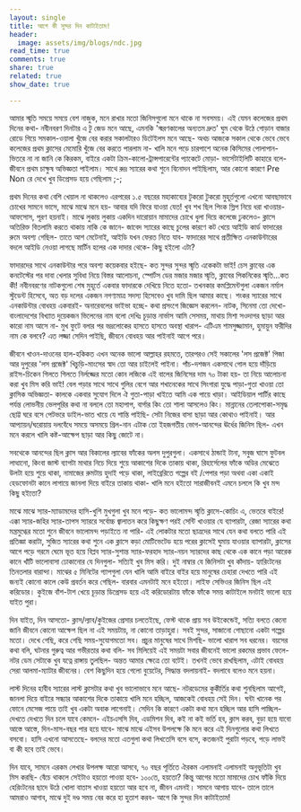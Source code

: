 ```yaml
---
layout: single
title: আগে কী সুন্দর দিন কাটাইতাম!
header: 
  image: assets/img/blogs/ndc.jpg
read_time: true
comments: true
share: true
related: true
show_date: true

---
```


<p> আমার স্মৃতি সময়ে সময়ে বেশ নাজুক, মনে রাখার মতো জিনিসগুলো মনে থাকে না সবসময়। এই যেমন কলেজের প্রথম দিনের কথা- নবীনবরণ দিনটার এ টু জেড মনে আছে, এমনকি 'স্মরণকালের অন্যতম দ্রুত' ঘুম থেকে উঠে গোড়ান বাজার রোডে গিয়ে সমকাল-ওয়ালা খুঁজে বের করার সকালটারও ডিটেইলস মনে আছে- অথচ আজকে সকাল থেকে ভেবে ভেবে কলেজের প্রথম ক্লাসের মেমোরি খুঁজে বের করতে পারলাম না- খালি মনে পড়ে চারপাশে অনেক কিসিমের পোলাপান- ভিতরে না না জানি কে কিরকম, বাইরে একটা ক্রিম-কালো-ট্রান্সপারেন্টের প্যাকেটে মোড়া- ভার্সেটাইলিটি কাহারে বলে- জীবনে প্রথম চাক্ষুষ অভিজ্ঞতা পাইলাম। সাথে রুদ্র স্যারের কথা শুনে বিনোদন পাইছিলাম, আর কোনো কারণে Pre Non রে দেখে খুব ডিপ্রেসড হয়ে গেছিলাম ;-; </p>

<p> প্রথম দিনের কথা বেশি খেয়াল না থাকলেও এরপরের ১.৫ বছরের মহাকাব্যের টুকরো টুকরো মুহূর্তগুলো এখনো আবছাভাবে চোখের সামনে ভাসে, মাঝে মাঝে মনে হয়- আবার যদি ফিরে যাওয়া যেত! খুব শখ ছিল পিংক স্লিপ নিয়ে ধরা খাওয়ার- আফসোস, পূরণ হয়নাই। মাঝে লুকায় লুকায় একদিন দারোয়ান মামাদের চোখে ধুলা দিয়ে কলেজে ঢুকলেও- ক্লাসে অতিরিক্ত বিতলামি করতে থাকায় নাকি কে জানে- জাবেদ স্যারের কাছে চুলের কারণে কট খেয়ে আইডি কার্ড ফাদারের রুমে অবশ্য গেছিল- তাতে আশ মেটেনাই, আইডি যখন ফেরত নিতে যাব- ফাদারের সাথে প্রতীক্ষিত এনকাউন্টারের বদলে আইডি নেওয়া লাগছে মার্টিন হলের এক দাদার থেকে- কিছু হইলো এটা? </p> <p>

ফাদারদের সাথে এনকাউন্টার পরে অবশ্য কয়েকবার হইছে- কত সুন্দর সুন্দর স্মৃতি একেকটা ভাই! চেস ক্লাবের এক কনটেস্টের পর দাবা খেলার সুবিধা নিয়ে বিস্তর আলোচনা, স্পোর্টস ডের মজার মজার স্মৃতি, ক্লাবের পিকনিকের স্মৃতি...কত কী! নবীনবরণের নাটকগুলো শেষ মুহূর্তে একবার ফাদারকে দেখিয়ে নিতে হতো- তখনকার কমপ্লিমেন্টগুলা একজন নর্মাল স্টুডেন্ট হিসেবে, অত বড় দলের একজন নগণ্যমাত্র সদস্য হিসেবেও খুব দামি ছিল আমার কাছে। শংকর স্যারের সাথে এনকাউন্টার বোধহয় একবারই- অনারেবলের ভাইভা হচ্ছে- কথা প্রসংগে জিজ্ঞেস করলেন- নাটক, সিনেমা তো দেখো- বাংলাদেশের বিখ্যাত দুয়েকজন ভিলেনের নাম বলো দেখিঃ চূড়ান্ত নার্ভাস আমি সেসময়, মাথায় মিশা সওদাগর ছাড়া আর কারো নাম আসে না- মুখ ফুটে বলার পর ভদ্রলোকের হাসতে হাসতে অবস্থা খারাপ- এটিএম শামসুজ্জামান, হুমায়ুন ফরীদির নাম কে বলবে? এত লজ্জা সেদিন পাইছি, জীবনে বোধহয় আর পাইনাই আগে পরে। </p> <p>

জীবনে খাওন-দাওনের হাল-হকিকত এখন অনেক ভালো আল্লাহর রহমতে, তারপরও সেই সকালের 'লস প্রজেক্ট' পিজা আর দুপুরের 'লস প্রজেক্ট' খিচুড়ি-মাংসের স্বাদ তো আর চাইলেই পাইনা। পাঁচ-দশজন একসাথে গোল হয়ে দাঁড়িয়ে রাইস-চিকেন গিলতে গিলতে নির্লজ্জের মতো কোন লজিকে এই বালের জিনিসের দাম ৭০ টাকা হয়- তা নিয়ে আলোচনা করা খুব মিস করি ভাই! বেল পড়ার সাথে সাথে গুলির বেগে আর শখানেকের সাথে সিংগারা যুদ্ধে পাড়া-গুতা খাওয়া তো ক্লাসিক অভিজ্ঞতা- কালকে একবার সুযোগ দিলে ঐ গুতা-পাড়া খাইতে আমি এক পায়ে খাড়া। আইডিয়াল পার্টির কাছে পর্যন্ত লোভনীয় ভেলপুরির কথা না বললে তো মহাপাপ, বার্গার কিং তো শালা আসলেও কিং। মান্নানের তেলাপোকা-সমৃদ্ধ ছোট্ট ঘরে বসে পেটভরে ডাইল-ভাত খায়ে যে শান্তি পাইছি- সেটা নিজের বাসা ছাড়া আর কোথাও পাইনাই। আর আপ্যায়ন/ঘরোয়ায় দলবেঁধে সময়ে অসময়ে গ্রিল-নান এটাক তো ইহজগতীয় ভোগ-আনন্দের ঊর্ধের জিনিস ছিল- এখন মনে করলে খালি কষ্ট-আক্ষেপ ছাড়া আর কিছু জোটে না। </p> <p>

সবথেকে আনন্দের ছিল ক্লাস আর বিকালের ল্যাবের ফাঁকের অলস দুপুরগুলা। একসাথে ঠান্ডাই টানা, সবুজ ঘাসে ফুটবল লাত্থানো, কিংবা জাস্ট ব্যাগটা মাথার নিচে দিয়ে শুয়ে আকাশের দিকে তাকায় থাকা, রিহার্সেলের ফাঁকে অডির মেঝেতে উলটা হয়ে শুয়ে থাকা, নামাজের রুমটায় হুদাই পড়ে থাকা, লাইব্রেরিতে গল্পের বই /পেপার পড়া অথবা একা একাই হেডফোনটা কানে লাগায়ে জানলা দিয়ে বাইরে তাকায় থাকা- খালি মনে হইতো সারাজীবনই এমনে চললে কি খুব মন্দ কিছু হইতো? </p> <p>

মাঝে মাঝে স্যার-ম্যাডামদের হাসি-খুশি মুখগুলা খুব মনে পড়ে- কত ভালোমন্দ স্মৃতি ক্লাসে-কোচিং এ, ভেতরে বাইরে! এক্কা স্যার-জহির স্যার-তাপস স্যাররে সর্বোচ্চ জ্বালাতন করে কিছুক্ষণ পরই সেন্টি খাওয়ার যে ব্যাপারটা, রেজা স্যারের কথা মন্ত্রমুগ্ধের মতো শুনে জীবনে ভালোমন্দ পড়াইতে না পারি- এই লোকটার মতো ছাত্রদের সাথে যেন কথা বলতে পারি এই প্রতিজ্ঞা করাটা, সুজিত স্যারের কথা শুনে এক ক্লাসে কড়া মোটিভেটেড হয়ে পরের ক্লাসেই ঘুমায় যাওয়ার ব্যাপারটা, ক্লাসের আগে পড়ে গরমে ঘেমে ভূত হয়ে বিপ্লব স্যার-সুশান্ত স্যার-ফরহাদ স্যার-নয়ন স্যারদের কাছ থেকে এক কানে পড়া আরেক কানে খাঁটি ভালোবাসা ঢোকানোর যে দিনগুলা- সত্যিই খুব মিস করি। দুই নাম্বার যে জিনিসটা খুব কাঁদায়- হ্যারিংটনের তিনতলার বারান্দা। মাঝের ৫ মিনিটের গ্যাপগুলা যেন খালি আমি বাইরে বাইর হয়ে মানুষের চেহারা দেখতে পারি এই জন্যই কোনো কালে কেউ প্রবর্তন করে গেছিল- বারবার এমনটাই মনে হইতো। লাইফ সেভিওর জিনিস ছিল এই করিডোর। কুইজে বাঁশ-টাশ খেয়ে চূড়ান্ত ডিপ্রেসড হয়ে এই করিডোরটায় ফাঁকে ফাঁকে সময় কাটাইলে মনটাই ভালো হয়ে যাইত পুরা। </p> <p>

দিন যাইত, দিন আসতো- ক্লাস/ল্যাব/কুইজের প্রেসার চলতেইছে, ফেস্ট থাকে প্রায় সব উইকেন্ডেই, সত্যি বলতে কেনো জানি জীবনে কোনো আক্ষেপ ছিল না এই সময়টায়, না কোনো তাড়াহুরা। সবই সুন্দর, সাজানো গোছানো একটা গল্পের মতো। দেখে গেছি, করে গেছি সময়-সুযোগমতো সব। প্রচুর মানুষের সাথে মিশছি- ভালো খারাপ সব ধরনের। বয়সের কথা বলি, ঘটনার গুরুত্ব আর গভীরতার কথা বলি- সব মিলিয়েই এই সময়টা সবার জীবনেই ভালো রকমের প্রভাব ফেলে- নটর ডেম সেটাকে খুব যত্নে রাঙ্গায় তুলছিল- অন্তত আমার ক্ষেত্রে তো বটেই। তখনই ভেবে রাখছিলাম, এটাই বোধহয় সেরা আলমা-ম্যাটার জীবনের। বেশ কিছুদিন হয়ে গেলো বুয়েটের, সিদ্ধান্ত বদলায়নাই- বদলাবে বলেও মনে হয়না। </p> <p>

লাস্ট দিনের হাবীব স্যারের লাস্ট ক্লাসটার কথা খুব ভালোভাবে মনে আছে- নটরডেমের কুকীর্তির কথা শুনছিলাম আগেই, জানলা দিয়ে বাইরে সন্ধ্যার আকাশের দিকে তাকায়ে খালি মনে হচ্ছিল, আজকেই বোধহয় সেই দিন। ঘন্টা খানেক পর ফোনে মেসেজ পায়ে তাই খুব একটা অবাক লাগেনাই। সেদিন কি কারণে একটা কথা মনে হচ্ছিল আর হাসি পাচ্ছিল- দেখতে দেখতে দিন চলে যাবে কেমনে- এইচএসসি দিব, এডমিশন দিব, কই না কই ভর্তি হব, ক্লাস করব, বুড়া হয়ে যাবো আস্তে আস্তে, দিন-মাস-বছর পার হয়ে যাবে- মাঝে মাঝে এইসব উপলক্ষে কি মনে করে এই দিনগুলোর কথা লিখতে বসবো। হাসি এখনো আসতেছে- বলদের মতো এতগুলা কথা লিখতেসি বসে বসে, কতজনই পুরাটা পড়বে, পড়ে লাভই বা কী হবে তাই ভেবে। </p> <p>

দিন যাবে, সামনে এরকম লেখার উপলক্ষ আরো আসবে, ৭০ বছর পূর্তিতে ঐরকম এলামনাই এলামনাই অনুভূতিটা খুব মিস করছি- বেঁচে থাকলে সেইটাও হয়তো পাওয়া হবে- ১০০তে, হয়তো? কিন্তু আগের মতো মামাদের চোখ ফাঁকি দিয়ে হেরিংটনের ছাদে উঠে খোলা বাতাস খাওয়া হয়তো আর হবে না, জীবন এমনই। সামনে আগায় যাবে- তালে তালে আমরাও আগাব, মাঝে দুই দণ্ড সময় বের করে হা হুতাশ করব- আগে কি সুন্দর দিন কাটাইতাম! </p>